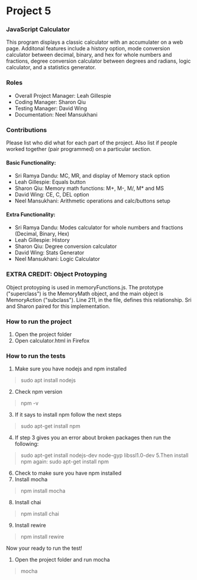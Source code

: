 # Project 5
### JavaScript Calculator
This program displays a classic calculator with an accumulater on a web page. Additonal features include a history option, mode conversion calculator between decimal, binary, and hex for whole numbers and fractions, degree conversion calculator between degrees and radians, logic calculator, and a statistics generator.

### Roles
* Overall Project Manager: Leah Gillespie
* Coding Manager: Sharon Qiu
* Testing Manager: David Wing
* Documentation: Neel Mansukhani

### Contributions
Please list who did what for each part of the project.
Also list if people worked together (pair programmed) on a particular section.

#### Basic Functionality:  
* Sri Ramya Dandu: MC, MR, and display of Memory stack option
* Leah Gillespie: Equals button
* Sharon Qiu: Memory math functions: M+, M-, M/, M* and MS
* David Wing: CE, C, DEL option
* Neel Mansukhani: Arithmetic operations and calc/buttons setup 

#### Extra Functionality:
* Sri Ramya Dandu: Modes calculator for whole numbers and fractions (Decimal, Binary, Hex)
* Leah Gillespie: History
* Sharon Qiu: Degree conversion calculator
* David Wing: Stats Generator 
* Neel Mansukhani: Logic Calculator 

### EXTRA CREDIT: Object Protoyping
Object protoyping is used in memoryFunctions.js. The prototype ("superclass") is the MemoryMath object, and the main object is MemoryAction ("subclass"). Line 211, in the file, defines this
relationship. Sri and Sharon paired for this implementation.

### How to run the project
1. Open the project folder
2. Open calculator.html in Firefox 

### How to run the tests
1. Make sure you have nodejs and npm installed 
>  sudo apt install nodejs
2. Check npm version
> npm -v
3. If it says to install npm follow the next steps
> sudo apt-get install npm
4. If step 3 gives you an error about broken packages then run the following:
> sudo apt-get install nodejs-dev node-gyp libssl1.0-dev
5.Then install npm again:
> sudo apt-get install npm
6. Check to make sure you have npm installed
7. Install mocha
> npm install mocha
8. Install chai
> npm install chai
9. Install rewire
> npm install rewire

Now your ready to run the test!
1. Open the project folder and run mocha
> mocha
